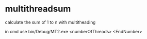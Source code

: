 # multithreadsum

calculate the sum of 1 to n with multitheading 

in cmd use     bin/Debug/MT2.exe \<numberOfThreads\>  \<EndNumber\>
